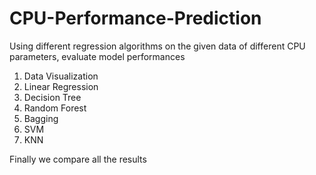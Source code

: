 # CPU-Performance-Prediction

Using different regression algorithms on the given data of different CPU parameters, evaluate model performances

1. Data Visualization
2. Linear Regression
3. Decision Tree
4. Random Forest
5. Bagging
6. SVM
7. KNN 

Finally we compare all the results
